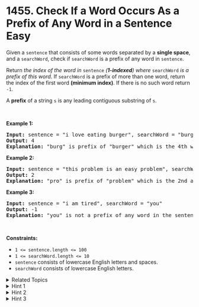 
# 1455. Check If a Word Occurs As a Prefix of Any Word in a Sentence<br> Easy

<p>Given a <code>sentence</code> that consists of some words separated by a <strong>single space</strong>, and a <code>searchWord</code>, check if <code>searchWord</code> is a prefix of any word in <code>sentence</code>.</p>

<p>Return <em>the index of the word in </em><code>sentence</code><em> (<strong>1-indexed</strong>) where </em><code>searchWord</code><em> is a prefix of this word</em>. If <code>searchWord</code> is a prefix of more than one word, return the index of the first word <strong>(minimum index)</strong>. If there is no such word return <code>-1</code>.</p>

<p>A <strong>prefix</strong> of a string <code>s</code> is any leading contiguous substring of <code>s</code>.</p>

<p>&nbsp;</p>
<p><strong class="example">Example 1:</strong></p>

<pre>
<strong>Input:</strong> sentence = &quot;i love eating burger&quot;, searchWord = &quot;burg&quot;
<strong>Output:</strong> 4
<strong>Explanation:</strong> &quot;burg&quot; is prefix of &quot;burger&quot; which is the 4th word in the sentence.
</pre>

<p><strong class="example">Example 2:</strong></p>

<pre>
<strong>Input:</strong> sentence = &quot;this problem is an easy problem&quot;, searchWord = &quot;pro&quot;
<strong>Output:</strong> 2
<strong>Explanation:</strong> &quot;pro&quot; is prefix of &quot;problem&quot; which is the 2nd and the 6th word in the sentence, but we return 2 as it&#39;s the minimal index.
</pre>

<p><strong class="example">Example 3:</strong></p>

<pre>
<strong>Input:</strong> sentence = &quot;i am tired&quot;, searchWord = &quot;you&quot;
<strong>Output:</strong> -1
<strong>Explanation:</strong> &quot;you&quot; is not a prefix of any word in the sentence.
</pre>

<p>&nbsp;</p>
<p><strong>Constraints:</strong></p>

<ul>
	<li><code>1 &lt;= sentence.length &lt;= 100</code></li>
	<li><code>1 &lt;= searchWord.length &lt;= 10</code></li>
	<li><code>sentence</code> consists of lowercase English letters and spaces.</li>
	<li><code>searchWord</code> consists of lowercase English letters.</li>
</ul>


<details>

<summary> Related Topics </summary>

-	`Two Pointers`
-	`String`
-	`String Matching`

</details>


<details>
<summary> Hint 1 </summary>
First extract the words of the sentence.
</details>

<details>
<summary> Hint 2 </summary>
Check for each word if searchWord occurs at index 0, if so return the index of this word (1-indexed)
</details>

<details>
<summary> Hint 3 </summary>
If searchWord doesn't exist as a prefix of any word return the default value (-1).
</details>